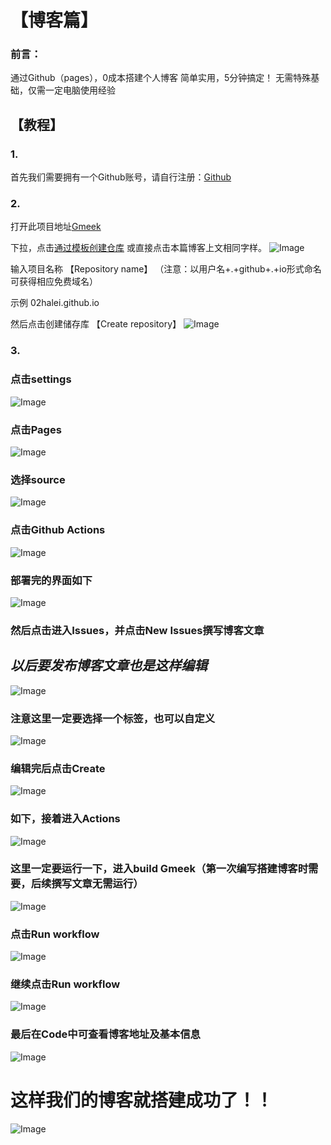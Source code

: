 # 【博客篇】
### 前言：
通过Github（pages），0成本搭建个人博客
简单实用，5分钟搞定！
无需特殊基础，仅需一定电脑使用经验
## 【教程】
### 1.
首先我们需要拥有一个Github账号，请自行注册：[Github](http://github.com)

### 2.
打开此项目地址[Gmeek](https://github.com/Meekdai/Gmeek)

下拉，点击[通过模板创建仓库](https://github.com/new?template_name=Gmeek-template&template_owner=Meekdai)
或直接点击本篇博客上文相同字样。
![Image](https://github.com/user-attachments/assets/903b755b-5bb7-43ab-ad77-73a5ab03c250)

输入项目名称 【Repository name】
（注意：以用户名+.+github+.+io形式命名可获得相应免费域名）

示例  02halei.github.io

然后点击创建储存库 【Create repository】
![Image](https://github.com/user-attachments/assets/5a984a98-b933-4e49-9bf4-b05793d44634)

### 3.
### 点击**settings**
![Image](https://github.com/user-attachments/assets/bb2b13bb-fe67-4bc6-aca3-b34d56639194)

### 点击**Pages**
![Image](https://github.com/user-attachments/assets/62322ddd-5c2f-4fc3-8e80-b600a031cf99)

### 选择**source**
![Image](https://github.com/user-attachments/assets/89d376ff-df94-45cd-a97d-f1bb9cc7a7da)

### 点击**Github Actions**
![Image](https://github.com/user-attachments/assets/3c9e695f-b76c-432c-9d44-791605438775)

### 部署完的界面如下
![Image](https://github.com/user-attachments/assets/7bc9decf-8d3b-4331-a99b-26d5f4de1c75)

### 然后点击进入**Issues**，并点击**New Issues**撰写博客文章
## _以后要发布博客文章也是这样编辑_
![Image](https://github.com/user-attachments/assets/aef382bc-08d4-4e8b-8b95-c21d2faecbbd)

### 注意这里一定要选择一个标签，也可以自定义
![Image](https://github.com/user-attachments/assets/57ad1c7e-1279-499e-b2b6-fa7c830101a1)

### 编辑完后点击**Create**
![Image](https://github.com/user-attachments/assets/bf2611a1-8073-43c0-b167-68cf5b86f9eb)

### 如下，接着进入**Actions**
![Image](https://github.com/user-attachments/assets/d2657435-7a26-4c6a-a6c6-4cda20ed2271)

### 这里一定要运行一下，进入**build Gmeek**（第一次编写搭建博客时需要，后续撰写文章无需运行）
![Image](https://github.com/user-attachments/assets/8cfffba0-11af-480e-b0fd-2dfef538fed9)

### 点击**Run workflow**
![Image](https://github.com/user-attachments/assets/d9fef5aa-2f12-42e4-9531-101897fd5360)

### 继续点击**Run workflow**
![Image](https://github.com/user-attachments/assets/7250aca1-b0e0-42e8-a377-1712d70ed9b6)

### 最后在**Code**中可查看**博客地址及基本信息**
![Image](https://github.com/user-attachments/assets/0c567f4a-8b5f-4f6c-b345-1b1d0492d3f4)

# 这样我们的博客就搭建成功了！！
![Image](https://github.com/user-attachments/assets/d611e9b4-2b08-4fe5-9673-0237f7e55f43)

